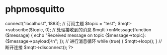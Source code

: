 # phpmosquitto

<?php
// 连接到MQTT服务器
$mqtt = new Mosquitto\Client();
$mqtt->connect("localhost", 1883);

// 订阅主题
$topic = "test";
$mqtt->subscribe($topic, 0);

// 处理接收到的消息
$mqtt->onMessage(function ($message) {
    echo "Received message on topic {$message->topic}: {$message->payload}\n";
});

// 进行消息循环
while (true) {
    $mqtt->loop();
}

// 断开连接
$mqtt->disconnect();
?>
